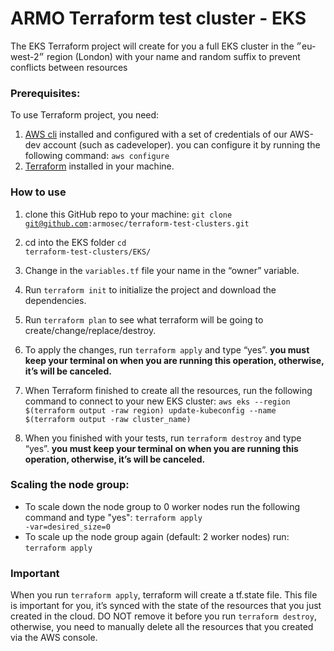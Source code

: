 # ARMO Terraform test cluster - EKS

The EKS Terraform project will create for you a full EKS cluster in the ״eu-west-2״ region (London) with your name and random suffix to prevent conflicts between resources

### Prerequisites:

To use Terraform project, you need:

1. [AWS cli](https://docs.aws.amazon.com/cli/latest/userguide/getting-started-install.html) installed and configured with a set of credentials of our AWS-dev account (such as cadeveloper). you can configure it by running the following command: 
<code>aws configure</code>
2. [Terraform](https://developer.hashicorp.com/terraform/downloads) installed in your machine.


### How to use

1. clone this GitHub repo to your machine:
    <code>git clone git@github.com:armosec/terraform-test-clusters.git</code>

2. cd into the EKS folder
<code>cd terraform-test-clusters/EKS/</code>

3. Change in the ```variables.tf``` file your name in the “owner” variable.

4. Run ```terraform init``` to initialize the project and download the dependencies.

5. Run ```terraform plan``` to see what terraform will be going to create/change/replace/destroy.

6. To apply the changes, run ```terraform apply``` and type “yes”. **you must keep your terminal on when you are running this operation, otherwise, it’s will be canceled.**

7. When Terraform finished to create all the resources, run the following command to connect to your new EKS cluster: 
    ```aws eks --region $(terraform output -raw region) update-kubeconfig --name $(terraform output -raw cluster_name)```

8. When you finished with your tests, run ```terraform destroy``` and type “yes”. **you must keep your terminal on when you are running this operation, otherwise, it’s will be canceled.**


### Scaling the node group:

* To scale down the node group to 0 worker nodes run the following command and type "yes": 
    <code>terraform apply -var=desired_size=0</code>
* To scale up the node group again (default: 2 worker nodes) run: 
    <code>terraform apply</code>



### Important
When you run ```terraform apply```, terraform will create a tf.state file. This file is important for you, it’s synced with the state of the resources that you just created in the cloud. DO NOT remove it before you run ```terraform destroy```, otherwise, you need to manually delete all the resources that you created via the AWS console.